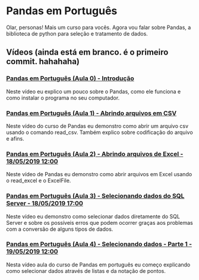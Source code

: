 # Pandas em Português

Olar, personas! Mais um curso para vocês. Agora vou falar sobre Pandas, a biblioteca de python para seleção e tratamento de dados.


## Vídeos (ainda está em branco. é o primeiro commit. hahahaha)


### [Pandas em Português (Aula 0) - Introdução](https://www.youtube.com/watch?v=eQGEWo1vsKU)

Neste vídeo eu explico um pouco sobre o Pandas, como ele funciona e como instalar o programa no seu computador.

### [Pandas em Português (Aula 1) - Abrindo arquivos em CSV](https://www.youtube.com/watch?v=K1RLuCp_LvI)

Neste vídeo do curso de Pandas eu demonstro como abrir um arquivo csv usando o comando read_csv. Também explico sobre codificação do arquivo e afins.

### [Pandas em Português (Aula 2) - Abrindo arquivos de Excel - 18/05/2019 12:00](https://www.youtube.com/watch?v=1HhyfrcM_9k)

Neste vídeo de Pandas eu demonstro como abrir arquivos em Excel usando o read_excel e o ExcelFile.

### [Pandas em Português (Aula 3) - Selecionando dados do SQL Server - 18/05/2019 17:00](https://www.youtube.com/watch?v=jUqlihjX6Lg)

Neste vídeo eu demonstro como selecionar dados diretamente do SQL Server e sobre os possíveis erros que podem ocorrer graças aos problemas com a conversão de alguns tipos de dados.

### [Pandas em Português (Aula 4) - Selecionando dados - Parte 1 - 19/05/2019 12:00](https://www.youtube.com/watch?v=qKQujkvMF_Y)

Nesta vídeo aula do curso de Pandas em português eu começo explicando como selecionar dados através de listas e da notação de pontos.


